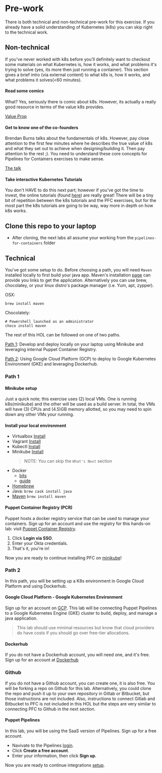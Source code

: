 Pre-work
========

There is both technical and non-technical pre-work for this exercise.  If you already have a solid understanding of Kubernetes (k8s) you can skip right to the technical work.

## Non-technical

If you've never worked with k8s before you'll definitely want to checkout some materials on what Kubernetes is, how it works, and what problems it's trying to solve (yes, its more then just running a container).  This section gives a brief intro (via external content) to what k8s is, how it works, and what problems it solves(<60 minutes).

#### Read some comics

What?  Yes, seriously there is comic about k8s.  However, its actually a really good resource in terms of the value k8s provides.

[Value Prop](https://cloud.google.com/kubernetes-engine/kubernetes-comic/)

#### Get to know one of the co-founders

Brendan Burns talks about the fundamentals of k8s.  However, pay close attention to the first few minutes where he describes the true value of k8s and what they set out to achieve when designing/building it.  Then pay attention to the rest ;).  You need to understand these core concepts for Pipelines for Containers exercises to make sense.

[The talk](https://www.youtube.com/watch?v=WwBdNXt6wO4)

#### Take interactive Kubernetes Tutorials

You don't HAVE to do this next part; however if you've got the time to invest, the online tutorials (found [here](https://kubernetes.io/docs/tutorials/kubernetes-basics/)) are really great!  There will be a tiny bit of repetition between the k8s tutorials and the PFC exercises, but for the most part the k8s tutorials are going to be way, way more in depth on how k8s works.

## Clone this repo to your laptop

* After cloning, the next labs all assume your working from the `pipelines-for-containers` folder

## Technical

You've got some setup to do. Before choosing a path, you will need `Maven` installed locally to first build your java app. Maven's installation [page](https://maven.apache.org/download.cgi) can provide you links to get the application. Alternatively you can use brew, chocolatey, or your linux distro's package manager (i.e. Yum, apt, zypper).

OSX:
```
brew install maven
```

Chocolately:
```
# Powershell launched as an administrator
choco install maven
```

The rest of this HOL can be followed on one of two paths.


[Path 1](#path1): Develop and deploy locally on your laptop using Minikube and leveraging internal Puppet Container Registry.

[Path 2](#path2): Using Google Cloud Platform (GCP) to deploy to Google Kubernetes Environment (GKE) and leveraging Dockerhub.

### <a name="path1">Path 1</a>

#### Minikube setup

Just a quick note; this exercise uses (2) local VMs.  One is running k8s(minikube) and the other will be used as a build server.  In total, the VMs will have (3) CPUs and (4.5)GB memory allotted, so you may need to spin down any other VMs your running.

#### Install your local environment

* Virtualbox [Install](https://www.virtualbox.org/wiki/Downloads)
* Vagrant [Install](https://www.vagrantup.com/intro/getting-started/install.html)
* Kubectl [Install](https://kubernetes.io/docs/tasks/tools/install-kubectl/)
* Minikube [Install](https://kubernetes.io/docs/tasks/tools/install-minikube/)
  > NOTE: You can skip the `What's Next` section
* Docker
  * [bits](https://download.docker.com/mac/stable/Docker.dmg)
  * [guide](https://docs.docker.com/docker-for-mac/install/#install-and-run-docker-for-mac)
* [Homebrew](https://brew.sh/)
* Java: `brew cask install java`
* [Maven](https://maven.apache.org/) `brew install maven`

#### Puppet Container Registry (PCR)

Puppet hosts a docker registry service that can be used to manage your containers. Sign up for an account and use the registry for this hands-on lab: visit [Puppet Container Registry](https://pcr-internal.puppet.net/). 

1. Click **Login via SSO**.
2. Enter your Okta credentials.
3. That's it, you're in!

Now you are ready to continue installing PFC on [minikube](install_pfc.md)!

### <a name="path2">Path 2</a> 

In this path, you will be setting up a K8s environment in Google Cloud Platform and using Dockerhub.

#### Google Cloud Platform - Google Kubernetes Environment

Sign up for an account on [GCP](https://console.cloud.google.com). This lab will be connecting Puppet Pipelines to a Google Kubernetes Engine (GKE) cluster to build, deploy, and manage a java application.

>This lab should use minimal resources but know that cloud providers do have costs if you should go over free-tier allocations.

#### Dockerhub

If you do not have a Dockerhub account, you will need one, and it's free. Sign up for an account at [Dockerhub](https://hub.docker.com)

### Github

If you do not have a Github account, you can create one, it is also free. You will be forking a repo on Github for this lab. Alternatively, you could clone the repo and push it up to your own repository in Gitlab or Bitbucket, but those instructions are not included. Also, instructions to connect Gitlab and Bitbucket to PFC is not included in this HOL but the steps are very similar to connecting PFC to Github in the next section.

#### Puppet Pipelines

In this lab, you will be using the SaaS version of Pipelines. Sign up for a free account.

* Navivate to the Pipelines [login](https://pipelines.puppet.com/login).
* Click **Create a free account**.
* Enter your information, then click **Sign up**.

Now you are ready to continue integrations [setup](configure_integrations_gke.md).
